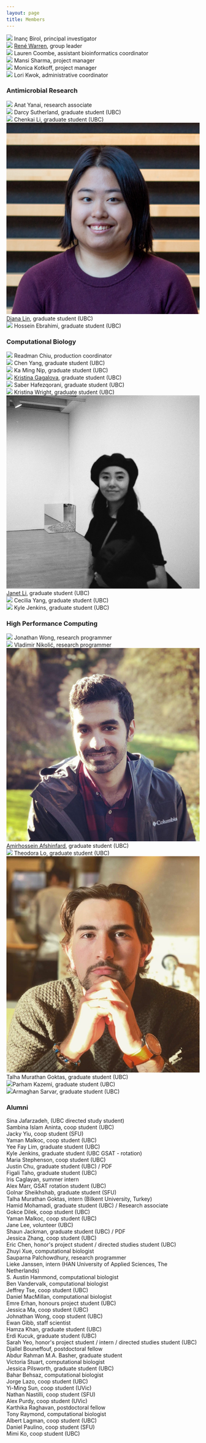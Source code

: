 ```yaml
---
layout: page
title: Members
---
```


<img class="avatar" src="assets/avatars/ibirol.jpeg"> Inanç Birol, principal investigator  <br>
<img class="avatar" src="assets/avatars/rwarren.png"> [René Warren](https://warrenlr.github.io/), group leader  <br>
<img class="avatar" src="assets/avatars/lcoombe.jpg"> Lauren Coombe, assistant bioinformatics coordinator  <br>
<img class="avatar" src="assets/avatars/noavatar.jpg"> Mansi Sharma, project manager<br>
<img class="avatar" src="assets/avatars/noavatar.jpg"> Monica Kotkoff, project manager<br>
<img class="avatar" src="assets/avatars/noavatar.jpg"> Lori Kwok, administrative coordinator<br>

### Antimicrobial Research
<img class="avatar" src="assets/avatars/noavatar.jpg"> Anat Yanai, research associate <br>
<img class="avatar" src="assets/avatars/dsutherland.jpg"> Darcy Sutherland, graduate student (UBC)<br>
<img class="avatar" src="assets/avatars/cli.jpg"> Chenkai Li, graduate student (UBC)<br>
<img class="avatar" src="assets/avatars/dlin.jpg"> [Diana Lin](member/dlin), graduate student (UBC)<br>
<img class="avatar" src="assets/avatars/noavatar.jpg"> Hossein Ebrahimi, graduate student (UBC)<br>

### Computational Biology
<img class="avatar" src="assets/avatars/rchiu.jpg"> Readman Chiu, production coordinator <br>
<img class="avatar" src="assets/avatars/cyang.jpg"> Chen Yang, graduate student (UBC)  <br>
<img class="avatar" src="assets/avatars/kmnip.png"> Ka Ming Nip, graduate student (UBC)  <br>
<img class="avatar" src="assets/avatars/kgagalova.jpg"> [Kristina Gagalova](member/kgagalova), graduate student (UBC)  <br>
<img class="avatar" src="assets/avatars/shafezqorani.png"> Saber Hafezqorani, graduate student (UBC)<br>
<img class="avatar" src="assets/avatars/noavatar.jpg"> Kristina Wright, graduate student (UBC)<br>
<img class="avatar" src="assets/avatars/jli.jpeg"> [Janet Li](member/jli), graduate student (UBC)<br>
<img class="avatar" src="assets/avatars/noavatar.jpg"> Cecilia Yang, graduate student (UBC)<br>
<img class="avatar" src="assets/avatars/noavatar.jpg"> Kyle Jenkins, graduate student (UBC)<br>

### High Performance Computing
<img class="avatar" src="assets/avatars/noavatar.jpg"> Jonathan Wong, research programmer <br>
<img class="avatar" src="assets/avatars/noavatar.jpg"> Vladimir Nikolić, research programmer <br>
<img class="avatar" src="assets/avatars/aafshinfard.jpg"> [Amirhossein Afshinfard](member/aafshinfard), graduate student (UBC)<br>
<img class="avatar" src="assets/avatars/noavatar.jpg"> Theodora Lo, graduate student (UBC)<br>
<img class="avatar" src="assets/avatars/talhaGoktas.JPG"> Talha Murathan Goktas, graduate student (UBC)<br>
<img class="avatar" src="assets/avatars/noavatar.jpg">Parham Kazemi, graduate student (UBC)<br>
<img class="avatar" src="assets/avatars/noavatar.jpg">Armaghan Sarvar, graduate student (UBC)<br>

### Alumni
Sina Jafarzadeh, (UBC directed study student)<br>
Sambina Islam Aninta, coop student (UBC)<br>
Jacky Yiu, coop student (SFU)<br>
Yaman Malkoc, coop student (UBC)<br>
Yee Fay Lim, graduate student (UBC)<br>
Kyle Jenkins, graduate student (UBC GSAT - rotation)<br>
Maria Stephenson, coop student (UBC) <br>
Justin Chu, graduate student (UBC) / PDF <br>
Figali Taho, graduate student (UBC) <br>
Iris Caglayan, summer intern <br>
Alex Marr, GSAT rotation student (UBC) <br>
Golnar Sheikhshab, graduate student (SFU) <br>
Talha Murathan Goktas, intern (Bilkent University, Turkey)<br>
Hamid Mohamadi, graduate student (UBC) / Research associate<br>
Gokce Dilek, coop student (UBC)<br>
Yaman Malkoc, coop student (UBC)<br>
Jane Lee, volunteer (UBC)<br>
Shaun Jackman, graduate student (UBC) / PDF <br>
Jessica Zhang, coop student (UBC)<br>
Eric Chen, honor's project student / directed studies student (UBC)<br>
Zhuyi Xue, computational biologist<br>
Sauparna Palchowdhury, research programmer<br>
Lieke Janssen, intern (HAN University of Applied Sciences, The Netherlands)<br>
S. Austin Hammond, computational biologist<br>
Ben Vandervalk, computational biologist<br>
Jeffrey Tse, coop student (UBC)<br>
Daniel MacMillan, computational biologist<br>
Emre Erhan, honours project student (UBC)<br>
Jessica Ma, coop student (UBC)<br>
Johnathan Wong, coop student (UBC)<br>
Ewan Gibb, staff scientist  <br>
Hamza Khan, graduate student (UBC)  <br>
Erdi Kucuk, graduate student (UBC)  <br>
Sarah Yeo, honor's project student / intern / directed studies student (UBC)  <br>
Djallel Bouneffouf, postdoctoral fellow  <br>
Abdur Rahman M.A. Basher, graduate student<br>
Victoria Stuart, computational biologist<br>
Jessica Pilsworth, graduate student (UBC)  <br>
Bahar Behsaz, computational biologist  <br>
Jorge Lazo, coop student (UBC)<br>
Yi-Ming Sun, coop student (UVic)  <br>
Nathan Nastilli, coop student (SFU)  <br>
Alex Purdy, coop student (UVic)  <br>
Karthika Raghavan, postdoctoral fellow  <br>
Tony Raymond, computational biologist  <br>
Albert Lagman, coop student (UBC)  <br>
Daniel Paulino, coop student (SFU)  <br>
Mimi Ko, coop student (UBC)  <br>
